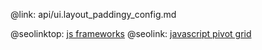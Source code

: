 @link: api/ui.layout_paddingy_config.md

@seolinktop: [js frameworks](https://webix.com)
@seolink: [javascript pivot grid](https://webix.com/pivot/)